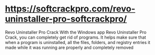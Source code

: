 # https://softcrackpro.com/revo-uninstaller-pro-softcrackpro/
Revo Uninstaller Pro Crack  With the Windows app Revo Uninstaller Pro Crack, you can completely get rid of programs. It helps make sure that when a program is uninstalled, all the files, folders, and registry entries it made while it was running are properly and completely removed
